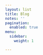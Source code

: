 ```yaml
---
layout: list
title: Blog
notes: ''
pagination:
  enabled: true
menu:
  sidebar:
    weight: 1

---
```

